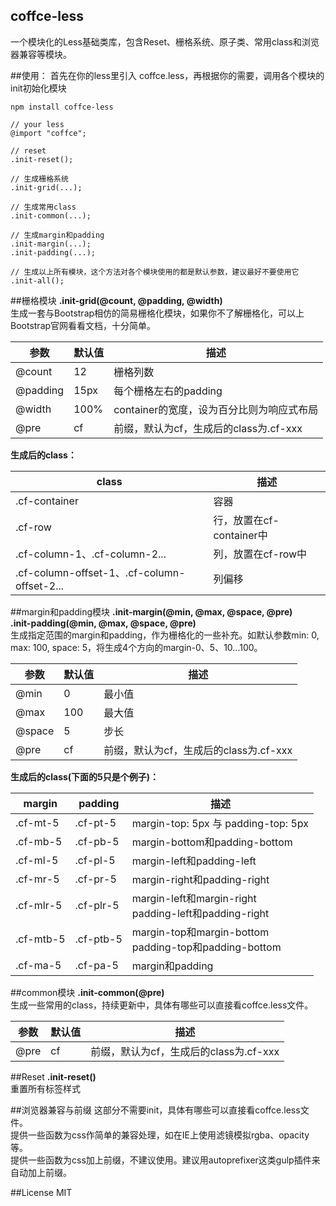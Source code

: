 coffce-less
---
一个模块化的Less基础类库，包含Reset、栅格系统、原子类、常用class和浏览器兼容等模块。


##使用：
首先在你的less里引入 coffce.less，再根据你的需要，调用各个模块的init初始化模块

    npm install coffce-less
```
// your less
@import "coffce";

// reset
.init-reset();

// 生成栅格系统
.init-grid(...);

// 生成常用class
.init-common(...);

// 生成margin和padding
.init-margin(...);
.init-padding(...);

// 生成以上所有模块，这个方法对各个模块使用的都是默认参数，建议最好不要使用它
.init-all();
```

##栅格模块
**.init-grid(@count, @padding, @width)**<br>
生成一套与Bootstrap相仿的简易栅格化模块，如果你不了解栅格化，可以上Bootstrap官网看看文档，十分简单。

参数 | 默认值 | 描述
---- | ----- | ---
@count | 12 | 栅格列数
@padding | 15px | 每个栅格左右的padding
@width | 100% | container的宽度，设为百分比则为响应式布局
@pre | cf | 前缀，默认为cf，生成后的class为.cf-xxx


**生成后的class：**

class | 描述
----- | ----
.cf-container | 容器
.cf-row | 行，放置在cf-container中
.cf-column-1、.cf-column-2... | 列，放置在cf-row中
.cf-column-offset-1、.cf-column-offset-2... | 列偏移

##margin和padding模块
**.init-margin(@min, @max, @space, @pre)**<br>
**.init-padding(@min, @max, @space, @pre)**<br>
生成指定范围的margin和padding，作为栅格化的一些补充。如默认参数min: 0, max: 100, space: 5，将生成4个方向的margin-0、5、10...100。

参数 | 默认值 | 描述
---- | ----- | ---
@min | 0 | 最小值
@max | 100 | 最大值
@space | 5 | 步长
@pre | cf | 前缀，默认为cf，生成后的class为.cf-xxx


**生成后的class(下面的5只是个例子)：**

margin | padding | 描述
----- | ----- | -----
.cf-mt-5 | .cf-pt-5 | margin-top: 5px 与 padding-top: 5px
.cf-mb-5 | .cf-pb-5 | margin-bottom和padding-bottom
.cf-ml-5 | .cf-pl-5 | margin-left和padding-left
.cf-mr-5 | .cf-pr-5 | margin-right和padding-right
.cf-mlr-5 | .cf-plr-5 | margin-left和margin-right<br>padding-left和padding-right
.cf-mtb-5 | .cf-ptb-5 | margin-top和margin-bottom<br>padding-top和padding-bottom
.cf-ma-5 | .cf-pa-5 | margin和padding

##common模块
**.init-common(@pre)**<br>
生成一些常用的class，持续更新中，具体有哪些可以直接看coffce.less文件。

参数 | 默认值 | 描述
---- | ----- | ---
@pre | cf | 前缀，默认为cf，生成后的class为.cf-xxx

##Reset
**.init-reset()**<br>
重置所有标签样式

##浏览器兼容与前缀
这部分不需要init，具体有哪些可以直接看coffce.less文件。<br>
提供一些函数为css作简单的兼容处理，如在IE上使用滤镜模拟rgba、opacity等。<br>
提供一些函数为css加上前缀，不建议使用。建议用autoprefixer这类gulp插件来自动加上前缀。

##License
MIT



    
    

